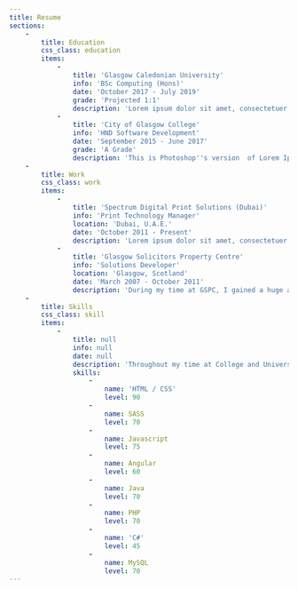 ```yaml
---
title: Resume
sections:
    -
        title: Education
        css_class: education
        items:
            -
                title: 'Glasgow Caledonian University'
                info: 'BSc Computing (Hons)'
                date: 'October 2017 - July 2019'
                grade: 'Projected 1:1'
                description: 'Lorem ipsum dolor sit amet, consectetuer adipiscing elit. Aenean commodo ligula eget dolor. Aenean massa. Cum sociis natoque penatibus et magnis dis parturient montes, nascetur ridiculus mus. Donec quam felis, ultricies nec, pellentesque eu, pretium quis, sem. Nulla consequat massa quis enim. Donec pede justo, fringilla vel, aliquet nec, vulputate eget, arcu. Nullam dictum felis eu pede mollis pretium.'
            -
                title: 'City of Glasgow College'
                info: 'HND Software Development'
                date: 'September 2015 - June 2017'
                grade: 'A Grade'
                description: 'This is Photoshop''s version  of Lorem Ipsum. Proin gravida nibh vel velit auctor aliquet. Aenean sollicitudin, lorem quis bibendum auctor, nisi elit consequat ipsum, nec sagittis sem nibh id elit. Duis sed odio sit amet nibh vulputate cursus a sit amet mauris. Morbi accumsan ipsum velit. Nam nec tellus a odio tincidunt auctor a ornare odio. Sed non  mauris vitae erat'
    -
        title: Work
        css_class: work
        items:
            -
                title: 'Spectrum Digital Print Solutions (Dubai)'
                info: 'Print Technology Manager'
                location: 'Dubai, U.A.E.'
                date: 'October 2011 - Present'
                description: 'Lorem ipsum dolor sit amet, consectetuer adipiscing elit. Aenean commodo ligula eget dolor. Aenean massa. Cum sociis natoque penatibus et magnis dis parturient montes, nascetur ridiculus mus. Donec quam felis, ultricies nec, pellentesque eu, pretium quis, sem. Nulla consequat massa quis enim. Donec pede justo, fringilla vel, aliquet nec, vulputate eget, arcu. Nullam dictum felis eu pede mollis pretium.'
            -
                title: 'Glasgow Solicitors Property Centre'
                info: 'Solutions Developer'
                location: 'Glasgow, Scotland'
                date: 'March 2007 - October 2011'
                description: 'During my time at GSPC, I gained a huge amount of knowledge and experience whilst working across many different functions. Based in the Web2Print Department, I specialised in designing and developing XML variable data templates for use within our online ordering system. This allowed end-users to customize and order printed sales and marketing collateral directly in their browsers.'
    -
        title: Skills
        css_class: skill
        items:
            -
                title: null
                info: null
                date: null
                description: 'Throughout my time at College and University, I''ve had the opportunity to grow and build upon by existing skill set. I am constantly learning and evolving my skill set based on industry trends and enjoy taking online courses and building small personal projects to keep my knowledge fresh. Below is a brief snapshot of some of the tools and technologies I have worked with recently.'
                skills:
                    -
                        name: 'HTML / CSS'
                        level: 90
                    -
                        name: SASS
                        level: 70
                    -
                        name: Javascript
                        level: 75
                    -
                        name: Angular
                        level: 60                        
                    -
                        name: Java
                        level: 70
                    -
                        name: PHP
                        level: 70
                    -
                        name: 'C#'
                        level: 45
                    -
                        name: MySQL
                        level: 70
---
```


